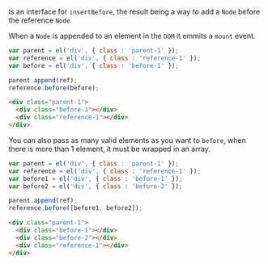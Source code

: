 Is an interface for `insertBefore`, the result being a way to add a `Node` before the reference `Node`.

When a `Node` is appended to an element in the `DOM` it emmits a `mount` event.

```javascript
var parent = el('div', { class : 'parent-1' });
var reference = el('div', { class : 'reference-1' });
var before = el('div', { class : 'before-1' });

parent.append(ref);
reference.before(before);
```

```HTML
<div class="parent-1">
  <div class="before-1"></div>
  <div class="reference-1"></div>
</div>
```

You can also pass as many valid elements as you want to `before`, when there is more than 1 element, it must be wrapped in an array.

```javascript
var parent = el('div', { class : 'parent-1' });
var reference = el('div', { class : 'reference-1' });
var before1 = el('div', { class : 'before-1' });
var before2 = el('div', { class : 'before-2' });

parent.append(ref);
reference.before([before1, before2]);
```

```HTML
<div class="parent-1">
  <div class="before-1"></div>
  <div class="before-2"></div>
  <div class="reference-1"></div>
</div>
```
